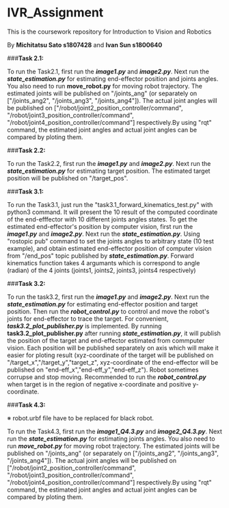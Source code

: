 # IVR_Assignment
This is the coursework repository for Introduction to Vision and Robotics

By **Michitatsu Sato s1807428** and **Ivan Sun s1800640**

###**Task 2.1:**

To run the Task2.1, first run the ***image1.py*** and ***image2.py***. Next run the ***state_estimation.py*** for estimating end-effector position and joints angles. You also need to run **move_robot.py** for moving robot trajectory. The estimated joints will be published on "/joints_ang" (or separately on ["/joints_ang2", "/joints_ang3", "/joints_ang4"]). The actual joint angles will be published on ["/robot/joint2_position_controller/command", "/robot/joint3_position_controller/command", "/robot/joint4_position_controller/command"] respectively.By using "rqt" command, the estimated joint angles and actual joint angles can be compared by ploting them.

  
###**Task 2.2:**

To run the Task2.2, first run the ***image1.py*** and ***image2.py***. Next run the ***state_estimation.py*** for estimating target position. 
The estimated target position will be published on "/target_pos".

  
###**Task 3.1:**

To run the Task3.1, just run the "task3.1_forward_kinematics_test.py" with python3 command. It will present the 10 result of the computed coordinate of the end-efffector with 10 different joints angles states. To get the estimated end-effector's position by computer vision, first run the ***image1.py*** and ***image2.py***. Next run the ***state_estimation.py***. Using "rostopic pub" command to set the joints angles to arbitrary state (10 test example), and obtain estimated end-effector position of computer vision from "/end_pos" topic published by ***state_estimation.py***. 
Forward kinematics function takes 4 argumants which is correspond to angle (radian) of the 4 joints (joints1, joints2, joints3, joints4 respectively) 

  
###**Task 3.2:**

To run the task3.2, first run the ***image1.py*** and ***image2.py***. Next run the ***state_estimation.py*** for estimating end-effector position and target position. Then run the ***robot_control.py*** to control and move the robot's joints for end-effector to trace the target. For convenient, ***task3.2_plot_publisher.py*** is implemented. By running **task3.2_plot_publisher.py** after running ***state_estimation.py***, it will publish the position of the target and end-effector estimated from commputer vision. Each position will be published separately on axis which will make it easier for ploting result (xyz-coordinate of the target will be published on "/target_x","/target_y","target_z", xyz-coordinate of the end-effector will be published on "end-eff_x","end-eff_y","end-eff_z").
Robot sometimes corrupse and stop moving. Recommended to run the ***robot_control.py*** when target is in the region of negative x-coordinate and positive y-coordinate.

  
###**Task 4.3:**

※ robot.urbf file have to be replaced for black robot.

To run the Task4.3, first run the ***image1_Q4.3.py*** and ***image2_Q4.3.py***. Next run the ***state_estimation.py*** for estimating joints angles. You also need to run ***move_robot.py*** for moving robot trajectory. The estimated joints will be published on "/joints_ang" (or separately on ["/joints_ang2", "/joints_ang3", "/joints_ang4"]). The actual joint angles will be published on ["/robot/joint2_position_controller/command", "/robot/joint3_position_controller/command", "/robot/joint4_position_controller/command"] respectively.By using "rqt" command, the estimated joint angles and actual joint angles can be compared by ploting them.
      
